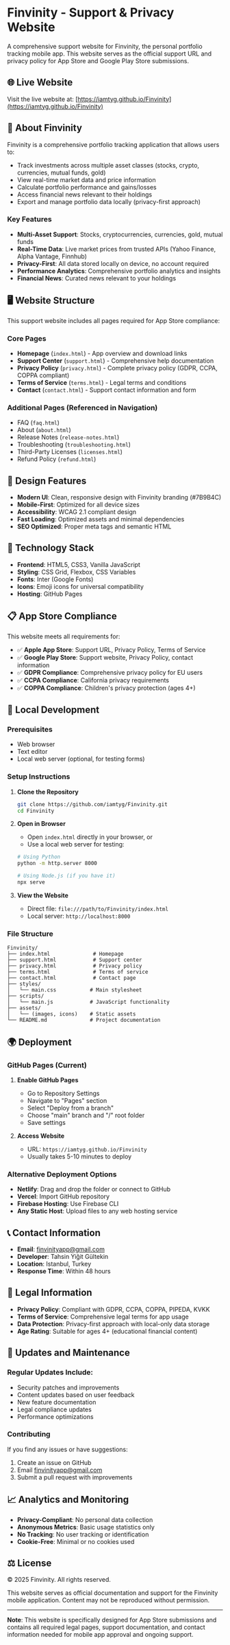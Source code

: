 # Finvinity - Support & Privacy Website

A comprehensive support website for Finvinity, the personal portfolio tracking mobile app. This website serves as the official support URL and privacy policy for App Store and Google Play Store submissions.

## 🌐 Live Website

Visit the live website at: [https://iamtyg.github.io/Finvinity](https://iamtyg.github.io/Finvinity)

## 📱 About Finvinity

Finvinity is a comprehensive portfolio tracking application that allows users to:

- Track investments across multiple asset classes (stocks, crypto, currencies, mutual funds, gold)
- View real-time market data and price information
- Calculate portfolio performance and gains/losses
- Access financial news relevant to their holdings
- Export and manage portfolio data locally (privacy-first approach)

### Key Features
- **Multi-Asset Support**: Stocks, cryptocurrencies, currencies, gold, mutual funds
- **Real-Time Data**: Live market prices from trusted APIs (Yahoo Finance, Alpha Vantage, Finnhub)
- **Privacy-First**: All data stored locally on device, no account required
- **Performance Analytics**: Comprehensive portfolio analytics and insights
- **Financial News**: Curated news relevant to your holdings

## 🖥️ Website Structure

This support website includes all pages required for App Store compliance:

### Core Pages
- **Homepage** (`index.html`) - App overview and download links
- **Support Center** (`support.html`) - Comprehensive help documentation
- **Privacy Policy** (`privacy.html`) - Complete privacy policy (GDPR, CCPA, COPPA compliant)
- **Terms of Service** (`terms.html`) - Legal terms and conditions
- **Contact** (`contact.html`) - Support contact information and form

### Additional Pages (Referenced in Navigation)
- FAQ (`faq.html`)
- About (`about.html`)
- Release Notes (`release-notes.html`)
- Troubleshooting (`troubleshooting.html`)
- Third-Party Licenses (`licenses.html`)
- Refund Policy (`refund.html`)

## 🎨 Design Features

- **Modern UI**: Clean, responsive design with Finvinity branding (#7B9B4C)
- **Mobile-First**: Optimized for all device sizes
- **Accessibility**: WCAG 2.1 compliant design
- **Fast Loading**: Optimized assets and minimal dependencies
- **SEO Optimized**: Proper meta tags and semantic HTML

## 🚀 Technology Stack

- **Frontend**: HTML5, CSS3, Vanilla JavaScript
- **Styling**: CSS Grid, Flexbox, CSS Variables
- **Fonts**: Inter (Google Fonts)
- **Icons**: Emoji icons for universal compatibility
- **Hosting**: GitHub Pages

## 📋 App Store Compliance

This website meets all requirements for:

- ✅ **Apple App Store**: Support URL, Privacy Policy, Terms of Service
- ✅ **Google Play Store**: Support website, Privacy Policy, contact information
- ✅ **GDPR Compliance**: Comprehensive privacy policy for EU users
- ✅ **CCPA Compliance**: California privacy requirements
- ✅ **COPPA Compliance**: Children's privacy protection (ages 4+)

## 🔧 Local Development

### Prerequisites
- Web browser
- Text editor
- Local web server (optional, for testing forms)

### Setup Instructions

1. **Clone the Repository**
   ```bash
   git clone https://github.com/iamtyg/Finvinity.git
   cd Finvinity
   ```

2. **Open in Browser**
   - Open `index.html` directly in your browser, or
   - Use a local web server for testing:
   ```bash
   # Using Python
   python -m http.server 8000
   
   # Using Node.js (if you have it)
   npx serve
   ```

3. **View the Website**
   - Direct file: `file:///path/to/Finvinity/index.html`
   - Local server: `http://localhost:8000`

### File Structure
```
Finvinity/
├── index.html              # Homepage
├── support.html            # Support center
├── privacy.html            # Privacy policy
├── terms.html              # Terms of service
├── contact.html            # Contact page
├── styles/
│   └── main.css           # Main stylesheet
├── scripts/
│   └── main.js            # JavaScript functionality
├── assets/
│   └── (images, icons)    # Static assets
└── README.md              # Project documentation
```

## 🌍 Deployment

### GitHub Pages (Current)

1. **Enable GitHub Pages**
   - Go to Repository Settings
   - Navigate to "Pages" section
   - Select "Deploy from a branch"
   - Choose "main" branch and "/" root folder
   - Save settings

2. **Access Website**
   - URL: `https://iamtyg.github.io/Finvinity`
   - Usually takes 5-10 minutes to deploy

### Alternative Deployment Options

- **Netlify**: Drag and drop the folder or connect to GitHub
- **Vercel**: Import GitHub repository
- **Firebase Hosting**: Use Firebase CLI
- **Any Static Host**: Upload files to any web hosting service

## 📞 Contact Information

- **Email**: finvinityapp@gmail.com
- **Developer**: Tahsin Yiğit Gültekin
- **Location**: Istanbul, Turkey
- **Response Time**: Within 48 hours

## 📄 Legal Information

- **Privacy Policy**: Compliant with GDPR, CCPA, COPPA, PIPEDA, KVKK
- **Terms of Service**: Comprehensive legal terms for app usage
- **Data Protection**: Privacy-first approach with local-only data storage
- **Age Rating**: Suitable for ages 4+ (educational financial content)

## 🔄 Updates and Maintenance

### Regular Updates Include:
- Security patches and improvements
- Content updates based on user feedback
- New feature documentation
- Legal compliance updates
- Performance optimizations

### Contributing
If you find any issues or have suggestions:
1. Create an issue on GitHub
2. Email finvinityapp@gmail.com
3. Submit a pull request with improvements

## 📈 Analytics and Monitoring

- **Privacy-Compliant**: No personal data collection
- **Anonymous Metrics**: Basic usage statistics only
- **No Tracking**: No user tracking or identification
- **Cookie-Free**: Minimal or no cookies used

## ⚖️ License

© 2025 Finvinity. All rights reserved.

This website serves as official documentation and support for the Finvinity mobile application. Content may not be reproduced without permission.

---

**Note**: This website is specifically designed for App Store submissions and contains all required legal pages, support documentation, and contact information needed for mobile app approval and ongoing support. 